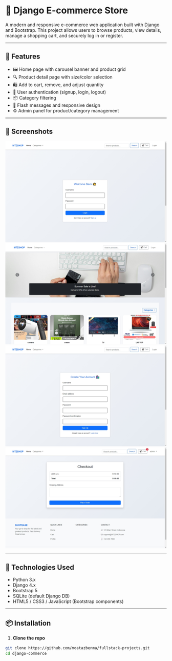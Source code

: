 # 🛒 Django E-commerce Store

A modern and responsive e-commerce web application built with Django and Bootstrap. This project allows users to browse products, view details, manage a shopping cart, and securely log in or register.

---

## 🚀 Features

- 🖼️ Home page with carousel banner and product grid  
- 🔍 Product detail page with size/color selection  
- 🛍️ Add to cart, remove, and adjust quantity  
- 👥 User authentication (signup, login, logout)  
- 📦 Category filtering  
- 💬 Flash messages and responsive design  
- ⚙️ Admin panel for product/category management  

---

## 📸 Screenshots

![Login](store/static/store/images/login.jpeg)
![Home](store/static/store/images/products.jpeg)
![Sign Up](store/static/store/images/signup.jpeg)
![Check Out](store/static/store/images/checkout.jpeg)

---

## 🧰 Technologies Used

- Python 3.x
- Django 4.x
- Bootstrap 5
- SQLite (default Django DB)
- HTML5 / CSS3 / JavaScript (Bootstrap components)

---

## 📦 Installation

1. **Clone the repo**

```bash
git clone https://github.com/moatazbenma/fullstack-projects.git
cd django-commerce
